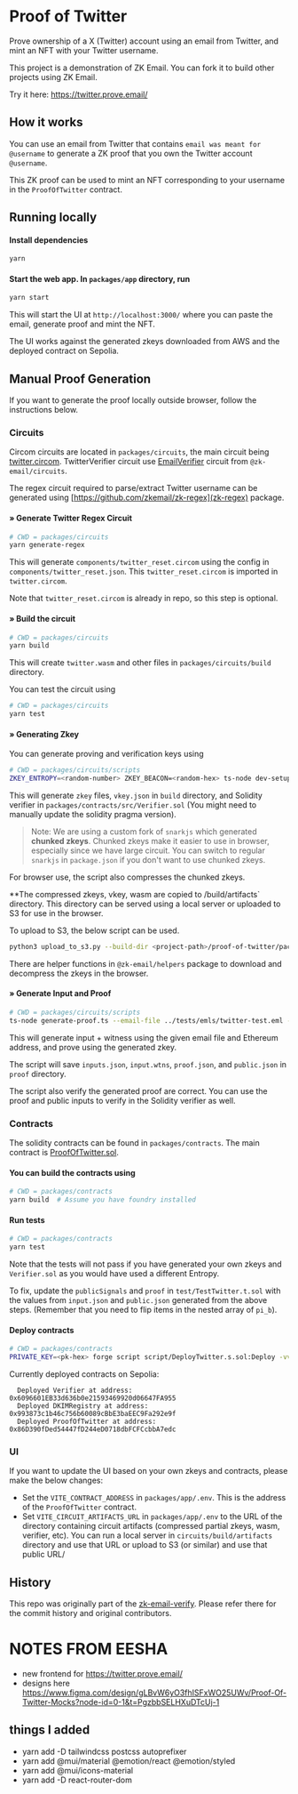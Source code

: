 # Proof of Twitter

Prove ownership of a X (Twitter) account using an email from Twitter, and mint an NFT with your Twitter username.

This project is a demonstration of ZK Email. You can fork it to build other projects using ZK Email.

Try it here: https://twitter.prove.email/

## How it works

You can use an email from Twitter that contains `email was meant for @username` to generate a ZK proof that you own the Twitter account `@username`.

This ZK proof can be used to mint an NFT corresponding to your username in the `ProofOfTwitter` contract.

## Running locally

#### Install dependencies

```bash
yarn
```

#### Start the web app. In `packages/app` directory, run

```bash
yarn start
```

This will start the UI at `http://localhost:3000/` where you can paste the email, generate proof and mint the NFT.

The UI works against the generated zkeys downloaded from AWS and the deployed contract on Sepolia.

## Manual Proof Generation

If you want to generate the proof locally outside browser, follow the instructions below.

### Circuits

Circom circuits are located in `packages/circuits`, the main circuit being [twitter.circom](packages/circuits/twitter.circom). TwitterVerifier circuit use [EmailVerifier](https://github.com/zkemail/zk-email-verify/blob/main/packages/circuits/email-verifier.circom) circuit from `@zk-email/circuits`.

The regex circuit required to parse/extract Twitter username can be generated using [https://github.com/zkemail/zk-regex](zk-regex) package.

#### » Generate Twitter Regex Circuit

```bash
# CWD = packages/circuits
yarn generate-regex
```

This will generate `components/twitter_reset.circom` using the config in `components/twitter_reset.json`. This `twitter_reset.circom` is imported in `twitter.circom`.

Note that `twitter_reset.circom` is already in repo, so this step is optional.

#### » Build the circuit

```bash
# CWD = packages/circuits
yarn build
```

This will create `twitter.wasm` and other files in `packages/circuits/build` directory.

You can test the circuit using

```bash
# CWD = packages/circuits
yarn test
```

#### » Generating Zkey

You can generate proving and verification keys using

```bash
# CWD = packages/circuits/scripts
ZKEY_ENTROPY=<random-number> ZKEY_BEACON=<random-hex> ts-node dev-setup.ts
```

This will generate `zkey` files, `vkey.json` in `build` directory, and Solidity verifier in `packages/contracts/src/Verifier.sol` (You might need to manually update the solidity pragma version).

> Note: We are using a custom fork of `snarkjs` which generated **chunked zkeys**. Chunked zkeys make it easier to use in browser, especially since we have large circuit. You can switch to regular `snarkjs` in `package.json` if you don't want to use chunked zkeys.


For browser use, the script also compresses the chunked zkeys. 

**The compressed zkeys, vkey, wasm are copied to /build/artifacts` directory. This directory can be served using a local server or uploaded to S3 for use in the browser.

To upload to S3, the below script can be used.
```bash
python3 upload_to_s3.py --build-dir <project-path>/proof-of-twitter/packages/circuits/build --circuit-name twitter 
```

There are helper functions in `@zk-email/helpers` package to download and decompress the zkeys in the browser.


#### » Generate Input and Proof

```bash
# CWD = packages/circuits/scripts
ts-node generate-proof.ts --email-file ../tests/emls/twitter-test.eml --ethereum-address <your-eth-address>
```

This will generate input + witness using the given email file and Ethereum address, and prove using the generated zkey.

The script will save `inputs.json`, `input.wtns`, `proof.json`, and `public.json` in `proof` directory.

The script also verify the generated proof are correct. You can use the proof and public inputs to verify in the Solidity verifier as well.

### Contracts

The solidity contracts can be found in `packages/contracts`. The main contract is [ProofOfTwitter.sol](packages/contracts/src/ProofOfTwitter.sol).

#### You can build the contracts using

```bash
# CWD = packages/contracts
yarn build  # Assume you have foundry installed
```

#### Run tests

```bash
# CWD = packages/contracts
yarn test
```

Note that the tests will not pass if you have generated your own zkeys and `Verifier.sol` as you would have used a different Entropy.

To fix, update the `publicSignals` and `proof` in `test/TestTwitter.t.sol` with the values from `input.json` and `public.json` generated from the above steps. (Remember that you need to flip items in the nested array of `pi_b`).

#### Deploy contracts

```bash
# CWD = packages/contracts
PRIVATE_KEY=<pk-hex> forge script script/DeployTwitter.s.sol:Deploy -vvvv --rpc-url https://rpc2.sepolia.org --broadcast
```

Currently deployed contracts on Sepolia:

```
  Deployed Verifier at address: 0x6096601EB33d636b0e21593469920d06647FA955
  Deployed DKIMRegistry at address: 0x993873c1b46c756b60089cBbE3baEEC9Fa292e9f
  Deployed ProofOfTwitter at address: 0x86D390fDed54447fD244eD0718dbFCFCcbbA7edc
```

### UI

If you want to update the UI based on your own zkeys and contracts, please make the below changes:

- Set the `VITE_CONTRACT_ADDRESS` in `packages/app/.env`. This is the address of the `ProofOfTwitter` contract.
- Set `VITE_CIRCUIT_ARTIFACTS_URL` in `packages/app/.env` to the URL of the directory containing circuit artifacts (compressed partial zkeys, wasm, verifier, etc). You can run a local server in `circuits/build/artifacts` directory and use that URL or upload to S3 (or similar) and use that public URL/


## History

This repo was originally part of the [zk-email-verify](https://github.com/zkemail/zk-email-verify). Please refer there for the commit history and original contributors.






# NOTES FROM EESHA
- new frontend for https://twitter.prove.email/
- designs here https://www.figma.com/design/gLBvW6yO3fhISFxWO25UWv/Proof-Of-Twitter-Mocks?node-id=0-1&t=PgzbbSELHXuDTcUj-1 


## things I added 
- yarn add -D tailwindcss postcss autoprefixer
- yarn add @mui/material @emotion/react @emotion/styled
- yarn add @mui/icons-material
- yarn add -D react-router-dom



